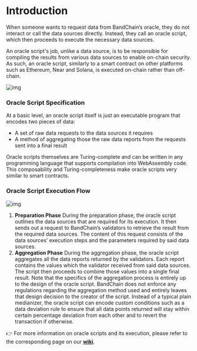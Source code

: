 <!--
order: 1
-->

# Introduction

When someone wants to request data from BandChain’s oracle, they do not interact or call the data sources directly. 
Instead, they call an oracle script, which then proceeds to execute the necessary data sources.

An oracle script's job, unlike a data source, is to be responsible for compiling the results from various data sources
to enable on-chain security. As such, an oracle script, similarly to a smart contract on other platforms such as 
Ethereum, Near and Solana, is executed on-chain rather than off-chain.

![img](https://miro.medium.com/max/1400/1*UJSjoqOm60FBgin4JcXClw.png)

### Oracle Script Specification

At a basic level, an oracle script itself is just an executable program that encodes two pieces of data:

- A set of raw data requests to the data sources it requires
- A method of aggregating those the raw data reports from the requests sent into a final result

Oracle scripts themselves are Turing-complete and can be written in any programming language that supports compilation 
into WebAssembly code. This composability and Turing-completeness make oracle scripts very similar to smart contracts.

### Oracle Script Execution Flow

![img](https://miro.medium.com/max/4800/1*GR7a6v9mXyDp_on4LFSdNg.png)

1. **Preparation Phase**
During the preparation phase, the oracle script outlines the data sources that are required for its execution. It then 
sends out a request to BandChain’s validators to retrieve the result from the required data sources. The content of this 
request consists of the data sources’ execution steps and the parameters required by said data sources.
2. **Aggregation Phase**
During the aggregation phase, the oracle script aggregates all the data reports returned by the validators. Each 
report contains the values which the validator received from said data sources. The script then proceeds to combine 
those values into a single final result. Note that the specifics of the aggregation process is entirely up to the design 
of the oracle script. BandChain does not enforce any regulations regarding the aggregation method used and entirely 
leaves that design decision to the creator of the script. Instead of a typical plain medianizer, the oracle script can 
encode custom conditions such as a data deviation rule to ensure that all data points returned will stay within certain
percentage deviation from each other and to revert the transaction if otherwise.

👉 For more information on oracle scripts and its execution, please refer to the corresponding page on our [**wiki**](https://github.com/bandprotocol/bandchain/wiki/System-Overview#oracle-data-request).
